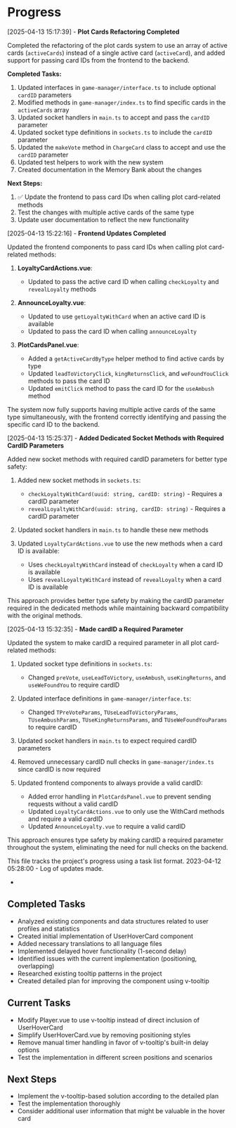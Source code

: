 # Progress

[2025-04-13 15:17:39] - **Plot Cards Refactoring Completed**

Completed the refactoring of the plot cards system to use an array of active cards (`activeCards`) instead of a single active card (`activeCard`), and added support for passing card IDs from the frontend to the backend.

**Completed Tasks:**

1. Updated interfaces in `game-manager/interface.ts` to include optional `cardID` parameters
2. Modified methods in `game-manager/index.ts` to find specific cards in the `activeCards` array
3. Updated socket handlers in `main.ts` to accept and pass the `cardID` parameter
4. Updated socket type definitions in `sockets.ts` to include the `cardID` parameter
5. Updated the `makeVote` method in `ChargeCard` class to accept and use the `cardID` parameter
6. Updated test helpers to work with the new system
7. Created documentation in the Memory Bank about the changes

**Next Steps:**

1. ✅ Update the frontend to pass card IDs when calling plot card-related methods
2. Test the changes with multiple active cards of the same type
3. Update user documentation to reflect the new functionality

[2025-04-13 15:22:16] - **Frontend Updates Completed**

Updated the frontend components to pass card IDs when calling plot card-related methods:

1. **LoyaltyCardActions.vue**:

   - Updated to pass the active card ID when calling `checkLoyalty` and `revealLoyalty` methods

2. **AnnounceLoyalty.vue**:

   - Updated to use `getLoyaltyWithCard` when an active card ID is available
   - Updated to pass the card ID when calling `announceLoyalty`

3. **PlotCardsPanel.vue**:
   - Added a `getActiveCardByType` helper method to find active cards by type
   - Updated `leadToVictoryClick`, `kingReturnsClick`, and `weFoundYouClick` methods to pass the card ID
   - Updated `emitClick` method to pass the card ID for the `useAmbush` method

The system now fully supports having multiple active cards of the same type simultaneously, with the frontend correctly identifying and passing the specific card ID to the backend.

[2025-04-13 15:25:37] - **Added Dedicated Socket Methods with Required CardID Parameters**

Added new socket methods with required cardID parameters for better type safety:

1. Added new socket methods in `sockets.ts`:

   - `checkLoyaltyWithCard(uuid: string, cardID: string)` - Requires a cardID parameter
   - `revealLoyaltyWithCard(uuid: string, cardID: string)` - Requires a cardID parameter

2. Updated socket handlers in `main.ts` to handle these new methods

3. Updated `LoyaltyCardActions.vue` to use the new methods when a card ID is available:
   - Uses `checkLoyaltyWithCard` instead of `checkLoyalty` when a card ID is available
   - Uses `revealLoyaltyWithCard` instead of `revealLoyalty` when a card ID is available

This approach provides better type safety by making the cardID parameter required in the dedicated methods while maintaining backward compatibility with the original methods.

[2025-04-13 15:32:35] - **Made cardID a Required Parameter**

Updated the system to make cardID a required parameter in all plot card-related methods:

1. Updated socket type definitions in `sockets.ts`:

   - Changed `preVote`, `useLeadToVictory`, `useAmbush`, `useKingReturns`, and `useWeFoundYou` to require cardID

2. Updated interface definitions in `game-manager/interface.ts`:

   - Changed `TPreVoteParams`, `TUseLeadToVictoryParams`, `TUseAmbushParams`, `TUseKingReturnsParams`, and `TUseWeFoundYouParams` to require cardID

3. Updated socket handlers in `main.ts` to expect required cardID parameters

4. Removed unnecessary cardID null checks in `game-manager/index.ts` since cardID is now required

5. Updated frontend components to always provide a valid cardID:
   - Added error handling in `PlotCardsPanel.vue` to prevent sending requests without a valid cardID
   - Updated `LoyaltyCardActions.vue` to only use the WithCard methods and require a valid cardID
   - Updated `AnnounceLoyalty.vue` to require a valid cardID

This approach ensures type safety by making cardID a required parameter throughout the system, eliminating the need for null checks on the backend.

This file tracks the project's progress using a task list format.
2023-04-12 05:28:00 - Log of updates made.

-

## Completed Tasks

- Analyzed existing components and data structures related to user profiles and statistics
- Created initial implementation of UserHoverCard component
- Added necessary translations to all language files
- Implemented delayed hover functionality (1-second delay)
- Identified issues with the current implementation (positioning, overlapping)
- Researched existing tooltip patterns in the project
- Created detailed plan for improving the component using v-tooltip

## Current Tasks

- Modify Player.vue to use v-tooltip instead of direct inclusion of UserHoverCard
- Simplify UserHoverCard.vue by removing positioning styles
- Remove manual timer handling in favor of v-tooltip's built-in delay options
- Test the implementation in different screen positions and scenarios

## Next Steps

- Implement the v-tooltip-based solution according to the detailed plan
- Test the implementation thoroughly
- Consider additional user information that might be valuable in the hover card
